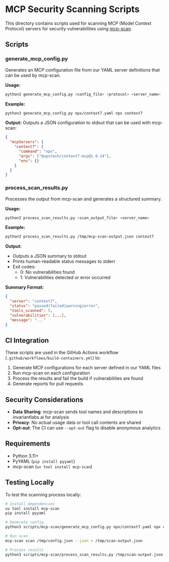 # MCP Security Scanning Scripts

This directory contains scripts used for scanning MCP (Model Context Protocol) servers for security vulnerabilities using [mcp-scan](https://github.com/invariantlabs-ai/mcp-scan).

## Scripts

### generate_mcp_config.py

Generates an MCP configuration file from our YAML server definitions that can be used by mcp-scan.

**Usage:**
```bash
python3 generate_mcp_config.py <config_file> <protocol> <server_name>
```

**Example:**
```bash
python3 generate_mcp_config.py npx/context7.yaml npx context7
```

**Output:**
Outputs a JSON configuration to stdout that can be used with mcp-scan:
```json
{
  "mcpServers": {
    "context7": {
      "command": "npx",
      "args": ["@upstash/context7-mcp@1.0.14"],
      "env": {}
    }
  }
}
```

### process_scan_results.py

Processes the output from mcp-scan and generates a structured summary.

**Usage:**
```bash
python3 process_scan_results.py <scan_output_file> <server_name>
```

**Example:**
```bash
python3 process_scan_results.py /tmp/mcp-scan-output.json context7
```

**Output:**
- Outputs a JSON summary to stdout
- Prints human-readable status messages to stderr
- Exit codes:
  - 0: No vulnerabilities found
  - 1: Vulnerabilities detected or error occurred

**Summary Format:**
```json
{
  "server": "context7",
  "status": "passed|failed|warning|error",
  "tools_scanned": 5,
  "vulnerabilities": [...],
  "message": "..."
}
```

## CI Integration

These scripts are used in the GitHub Actions workflow (`.github/workflows/build-containers.yml`) to:

1. Generate MCP configurations for each server defined in our YAML files
2. Run mcp-scan on each configuration
3. Process the results and fail the build if vulnerabilities are found
4. Generate reports for pull requests

## Security Considerations

- **Data Sharing**: mcp-scan sends tool names and descriptions to invariantlabs.ai for analysis
- **Privacy**: No actual usage data or tool call contents are shared
- **Opt-out**: The CI can use `--opt-out` flag to disable anonymous analytics

## Requirements

- Python 3.11+
- PyYAML (`pip install pyyaml`)
- mcp-scan (`uv tool install mcp-scan`)

## Testing Locally

To test the scanning process locally:

```bash
# Install dependencies
uv tool install mcp-scan
pip install pyyaml

# Generate config
python3 scripts/mcp-scan/generate_mcp_config.py npx/context7.yaml npx context7 > /tmp/config.json

# Run scan
mcp-scan scan /tmp/config.json --json > /tmp/scan-output.json

# Process results
python3 scripts/mcp-scan/process_scan_results.py /tmp/scan-output.json context7